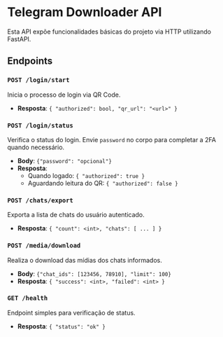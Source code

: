 # Telegram Downloader API

Esta API expõe funcionalidades básicas do projeto via HTTP utilizando FastAPI.

## Endpoints

### `POST /login/start`
Inicia o processo de login via QR Code.
- **Resposta**: `{ "authorized": bool, "qr_url": "<url>" }`

### `POST /login/status`
Verifica o status do login. Envie `password` no corpo para completar a 2FA quando necessário.
- **Body**: `{"password": "opcional"}`
- **Resposta**:
  - Quando logado: `{ "authorized": true }`
  - Aguardando leitura do QR: `{ "authorized": false }`

### `POST /chats/export`
Exporta a lista de chats do usuário autenticado.
- **Resposta**: `{ "count": <int>, "chats": [ ... ] }`

### `POST /media/download`
Realiza o download das mídias dos chats informados.
- **Body**: `{"chat_ids": [123456, 78910], "limit": 100}`
- **Resposta**: `{ "success": <int>, "failed": <int> }`

### `GET /health`
Endpoint simples para verificação de status.
- **Resposta**: `{ "status": "ok" }`
